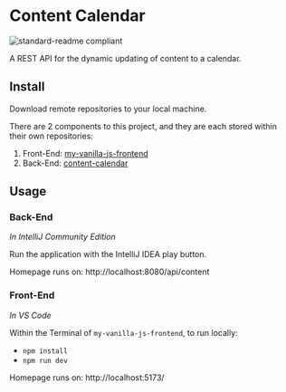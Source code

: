 # Content Calendar

![standard-readme compliant](https://img.shields.io/badge/readme%20style-standard-brightgreen.svg?style=flat-square)

A REST API for the dynamic updating of content to a calendar.

## Install
Download remote repositories to your local machine.

There are 2 components to this project, and they are each stored within their own repositories:
1. Front-End: [my-vanilla-js-frontend](https://github.com/LennyAtomz138/my-vanilla-js-frontend.git)
2. Back-End: [content-calendar](https://github.com/LennyAtomz138/content-calendar/)

## Usage
### Back-End 
*In IntelliJ Community Edition*

Run the application with the IntelliJ IDEA play button.

Homepage runs on: http://localhost:8080/api/content

### Front-End
*In VS Code*

Within the Terminal of `my-vanilla-js-frontend`, to run locally:
* `npm install`
* `npm run dev`

Homepage runs on: http://localhost:5173/
